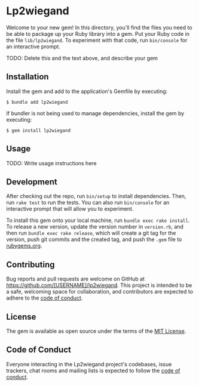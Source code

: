 # Lp2wiegand

Welcome to your new gem! In this directory, you'll find the files you need to be able to package up your Ruby library into a gem. Put your Ruby code in the file `lib/lp2wiegand`. To experiment with that code, run `bin/console` for an interactive prompt.

TODO: Delete this and the text above, and describe your gem

## Installation

Install the gem and add to the application's Gemfile by executing:

    $ bundle add lp2wiegand

If bundler is not being used to manage dependencies, install the gem by executing:

    $ gem install lp2wiegand

## Usage

TODO: Write usage instructions here

## Development

After checking out the repo, run `bin/setup` to install dependencies. Then, run `rake test` to run the tests. You can also run `bin/console` for an interactive prompt that will allow you to experiment.

To install this gem onto your local machine, run `bundle exec rake install`. To release a new version, update the version number in `version.rb`, and then run `bundle exec rake release`, which will create a git tag for the version, push git commits and the created tag, and push the `.gem` file to [rubygems.org](https://rubygems.org).

## Contributing

Bug reports and pull requests are welcome on GitHub at https://github.com/[USERNAME]/lp2wiegand. This project is intended to be a safe, welcoming space for collaboration, and contributors are expected to adhere to the [code of conduct](https://github.com/[USERNAME]/lp2wiegand/blob/master/CODE_OF_CONDUCT.md).

## License

The gem is available as open source under the terms of the [MIT License](https://opensource.org/licenses/MIT).

## Code of Conduct

Everyone interacting in the Lp2wiegand project's codebases, issue trackers, chat rooms and mailing lists is expected to follow the [code of conduct](https://github.com/[USERNAME]/lp2wiegand/blob/master/CODE_OF_CONDUCT.md).
